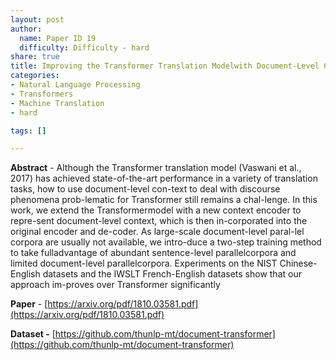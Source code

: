 ```yaml
---
layout: post
author:
  name: Paper ID 19
  difficulty: Difficulty - hard
share: true
title: Improving the Transformer Translation Modelwith Document-Level Context
categories:
- Natural Language Processing
- Transformers
- Machine Translation
- hard

tags: []

---
```

**Abstract** - Although the Transformer translation model (Vaswani et al., 2017) has achieved state-of-the-art performance in a variety of translation tasks, how to use document-level con-text to deal with discourse phenomena prob-lematic for Transformer still remains a chal-lenge. In this work, we extend the Transformermodel with a new context encoder to repre-sent document-level context, which is then in-corporated into the original encoder and de-coder. As large-scale document-level paral-lel corpora are usually not available, we intro-duce a two-step training method to take fulladvantage of abundant sentence-level parallelcorpora and limited document-level parallelcorpora. Experiments on the NIST Chinese-English datasets and the IWSLT French-English datasets show that our approach im-proves over Transformer significantly

**Paper** - [https://arxiv.org/pdf/1810.03581.pdf](https://arxiv.org/pdf/1810.03581.pdf)

**Dataset -** [https://github.com/thunlp-mt/document-transformer](https://github.com/thunlp-mt/document-transformer)
    